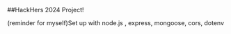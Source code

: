 ##HackHers 2024 Project!

(reminder for myself)Set up with node.js , express, mongoose, cors, dotenv